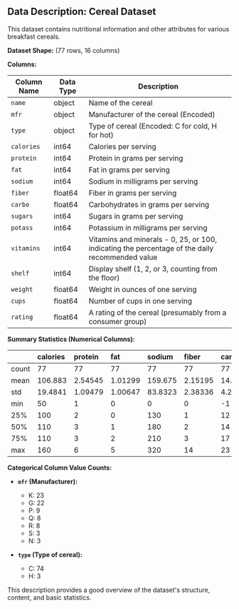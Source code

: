 ## Data Description: Cereal Dataset

This dataset contains nutritional information and other attributes for various breakfast cereals.

**Dataset Shape:** (77 rows, 16 columns)

**Columns:**

| Column Name | Data Type | Description |
|---|---|---|
| `name` | object | Name of the cereal |
| `mfr` | object | Manufacturer of the cereal (Encoded) |
| `type` | object | Type of cereal (Encoded: C for cold, H for hot) |
| `calories` | int64 | Calories per serving |
| `protein` | int64 | Protein in grams per serving |
| `fat` | int64 | Fat in grams per serving |
| `sodium` | int64 | Sodium in milligrams per serving |
| `fiber` | float64 | Fiber in grams per serving |
| `carbo` | float64 | Carbohydrates in grams per serving |
| `sugars` | int64 | Sugars in grams per serving |
| `potass` | int64 | Potassium in milligrams per serving |
| `vitamins` | int64 | Vitamins and minerals - 0, 25, or 100, indicating the percentage of the daily recommended value |
| `shelf` | int64 | Display shelf (1, 2, or 3, counting from the floor) |
| `weight` | float64 | Weight in ounces of one serving |
| `cups` | float64 | Number of cups in one serving |
| `rating` | float64 | A rating of the cereal (presumably from a consumer group) |

**Summary Statistics (Numerical Columns):**

|        | calories   | protein   | fat     | sodium   | fiber   | carbo   | sugars   | potass   | vitamins   | shelf    | weight   | cups     | rating   |
|:-------|:-----------|:----------|:--------|:---------|:--------|:--------|:---------|:---------|:-----------|:---------|:---------|:---------|:---------|
| count  | 77         | 77        | 77      | 77       | 77      | 77      | 77       | 77       | 77         | 77       | 77       | 77       | 77       |
| mean   | 106.883    | 2.54545   | 1.01299 | 159.675  | 2.15195 | 14.5974 | 6.92208  | 96.0779  | 28.2468    | 2.20779  | 1.02961  | 0.821039 | 42.6657  |
| std    | 19.4841    | 1.09479   | 1.00647 | 83.8323  | 2.38336 | 4.27896 | 4.44489  | 71.2868  | 22.3425    | 0.832524 | 0.150477 | 0.232716 | 14.0473  |
| min    | 50         | 1         | 0       | 0        | 0       | -1      | -1       | -1       | 0          | 1        | 0.5      | 0.25     | 18.0429  |
| 25%    | 100        | 2         | 0       | 130      | 1       | 12      | 3        | 40       | 25         | 1        | 1        | 0.67     | 33.1741  |
| 50%    | 110        | 3         | 1       | 180      | 2       | 14      | 7        | 90       | 25         | 2        | 1        | 0.75     | 40.4002  |
| 75%    | 110        | 3         | 2       | 210      | 3       | 17      | 11       | 120      | 25         | 3        | 1        | 1        | 50.8284  |
| max    | 160        | 6         | 5       | 320      | 14      | 23      | 15       | 330      | 100        | 3        | 1.5      | 1.5      | 93.7049  |

**Categorical Column Value Counts:**

* **`mfr` (Manufacturer):**
    * K: 23
    * G: 22
    * P: 9
    * Q: 8
    * R: 8
    * S: 3
    * N: 3

* **`type` (Type of cereal):**
    * C: 74
    * H: 3

This description provides a good overview of the dataset's structure, content, and basic statistics.
